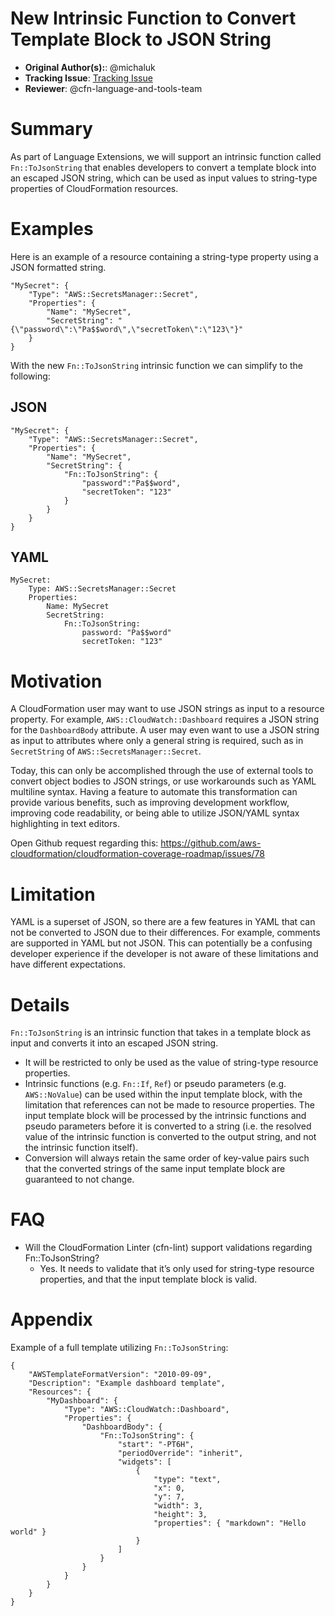 # New Intrinsic Function to Convert Template Block to JSON String

* **Original Author(s):**: @michaluk
* **Tracking Issue**: [Tracking Issue](https://github.com/aws-cloudformation/cfn-language-discussion/issues/14)
* **Reviewer**: @cfn-language-and-tools-team

# Summary

As part of Language Extensions, we will support an intrinsic function called `Fn::ToJsonString` that enables developers to convert a template block into an escaped JSON string, which can be used as input values to string-type properties of CloudFormation resources.

# Examples

Here is an example of a resource containing a string-type property using a JSON formatted string.
```
"MySecret": {
    "Type": "AWS::SecretsManager::Secret",
    "Properties": {
        "Name": "MySecret",
        "SecretString": "{\"password\":\"Pa$$word\",\"secretToken\":\"123\"}"
    }
}
```

With the new `Fn::ToJsonString` intrinsic function we can simplify to the following:

## JSON
```
"MySecret": {
    "Type": "AWS::SecretsManager::Secret",
    "Properties": {
        "Name": "MySecret",
        "SecretString": {
            "Fn::ToJsonString": {
                "password":"Pa$$word",
                "secretToken": "123"
            }
        }
    }
}
```

## YAML
```
MySecret:
    Type: AWS::SecretsManager::Secret
    Properties:
        Name: MySecret
        SecretString:
            Fn::ToJsonString:
                password: "Pa$$word"
                secretToken: "123"
```

# Motivation

A CloudFormation user may want to use JSON strings as input to a resource property. For example, `AWS::CloudWatch::Dashboard` requires a JSON string for the `DashboardBody` attribute. A user may even want to use a JSON string as input to attributes where only a general string is required, such as in `SecretString` of `AWS::SecretsManager::Secret`.

Today, this can only be accomplished through the use of external tools to convert object bodies to JSON strings, or use workarounds such as YAML multiline syntax. Having a feature to automate this transformation can provide various benefits, such as improving development workflow, improving code readability, or being able to utilize JSON/YAML syntax highlighting in text editors.

Open Github request regarding this: https://github.com/aws-cloudformation/cloudformation-coverage-roadmap/issues/78

# Limitation

YAML is a superset of JSON, so there are a few features in YAML that can not be converted to JSON due to their differences. For example, comments are supported in YAML but not JSON. This can potentially be a confusing developer experience if the developer is not aware of these limitations and have different expectations.

# Details

`Fn::ToJsonString` is an intrinsic function that takes in a template block as input and converts it into an escaped JSON string.

* It will be restricted to only be used as the value of string-type resource properties.
* Intrinsic functions (e.g. `Fn::If`, `Ref`) or pseudo parameters (e.g. `AWS::NoValue`) can be used within the input template block, with the limitation that references can not be made to resource properties. The input template block will be processed by the intrinsic functions and pseudo parameters before it is converted to a string (i.e. the resolved value of the intrinsic function is converted to the output string, and not the intrinsic function itself).
* Conversion will always retain the same order of key-value pairs such that the converted strings of the same input template block are guaranteed to not change.

# FAQ
* Will the CloudFormation Linter (cfn-lint) support validations regarding Fn::ToJsonString?
    * Yes. It needs to validate that it’s only used for string-type resource properties, and that the input template block is valid.

# Appendix
Example of a full template utilizing `Fn::ToJsonString`:
```
{
    "AWSTemplateFormatVersion": "2010-09-09",
    "Description": "Example dashboard template",
    "Resources": {
        "MyDashboard": {
            "Type": "AWS::CloudWatch::Dashboard",
            "Properties": {
                "DashboardBody": {
                    "Fn::ToJsonString": {
                        "start": "-PT6H",
                        "periodOverride": "inherit",
                        "widgets": [
                            {  
                                "type": "text",
                                "x": 0,
                                "y": 7,
                                "width": 3,
                                "height": 3,
                                "properties": { "markdown": "Hello world" }
                            }
                        ]
                    }
                }
            }
        }
    }
}
```